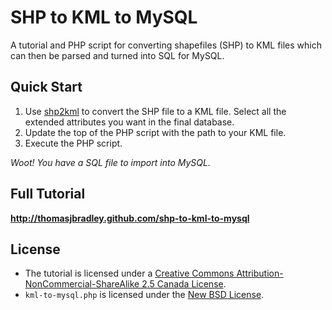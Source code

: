 # SHP to KML to MySQL

A tutorial and PHP script for converting shapefiles (SHP) to KML files which can then be parsed and turned into SQL for MySQL.

## Quick Start

1. Use [shp2kml](http://www.zonums.com/shp2kml.html) to convert the SHP file to a KML file. Select all the extended attributes you want in the final database.
2. Update the top of the PHP script with the path to your KML file.
3. Execute the PHP script.

*Woot! You have a SQL file to import into MySQL.*

## Full Tutorial

**<http://thomasjbradley.github.com/shp-to-kml-to-mysql>**

## License

- The tutorial is licensed under a [Creative Commons Attribution-NonCommercial-ShareAlike 2.5 Canada License](http://creativecommons.org/licenses/by-nc-sa/2.5/ca/).
- `kml-to-mysql.php` is licensed under the [New BSD License](https://github.com/thomasjbradley/shp-to-kml-to-mysql/blob/master/NEW-BSD-LICENSE.txt).
